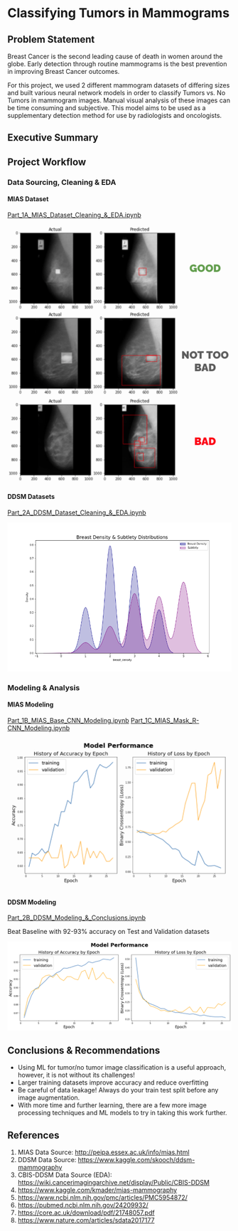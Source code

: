 # Classifying Tumors in Mammograms

## Problem Statement

Breast Cancer is the second leading cause of death in women around the globe. Early detection through routine mammograms is the best prevention in improving Breast Cancer outcomes. 

For this project, we used 2 different mammogram datasets of differing sizes and built various neural network models in order to classify Tumors vs. No Tumors in mammogram images. Manual visual analysis of these images can be time consuming and subjective. This model aims to be used as a supplementary detection method for use by radiologists and oncologists.

## Executive Summary

## Project Workflow

### Data Sourcing, Cleaning & EDA

#### MIAS Dataset
[Part_1A_MIAS_Dataset_Cleaning_&_EDA.ipynb](code/Part_1A_MIAS_Dataset_Cleaning_&_EDA.ipynb)

![mias_mask](images/mias_mask.png)

#### DDSM Datasets
[Part_2A_DDSM_Dataset_Cleaning_&_EDA.ipynb](code/Part_2A_DDSM_Dataset_Cleaning_&_EDA.ipynb)

![density_subtlety](images/ddsm_density_subtlety.png)

### Modeling & Analysis
#### MIAS Modeling
[Part_1B_MIAS_Base_CNN_Modeling.ipynb](code/Part_1B_MIAS_Base_CNN_Modeling.ipynb)
[Part_1C_MIAS_Mask_R-CNN_Modeling.ipynb](code/Part_1C_MIAS_Mask_R-CNN_Modeling.ipynb)

![mias_model](images/mias_model.png)

#### DDSM Modeling
[Part_2B_DDSM_Modeling_&_Conclusions.ipynb](code/Part_1C_MIAS_Mask_R-CNN_Modeling.ipynb)

Beat Baseline with 92-93% accuracy on Test and Validation datasets

![ddsm_model](images/ddsm_model.png)

## Conclusions & Recommendations
- Using ML for tumor/no tumor image classification is a useful approach, however, it is not without its challenges!
- Larger training datasets improve accuracy and reduce overfitting
- Be careful of data leakage! Always do your train test split before any image augmentation. 
- With more time and further learning, there are a few more  image processing techniques and ML models to try in taking this work further.

## References
1. MIAS Data Source: http://peipa.essex.ac.uk/info/mias.html
2. DDSM Data Source: https://www.kaggle.com/skooch/ddsm-mammography
3. CBIS-DDSM Data Source (EDA): https://wiki.cancerimagingarchive.net/display/Public/CBIS-DDSM
3. https://www.kaggle.com/kmader/mias-mammography
4. https://www.ncbi.nlm.nih.gov/pmc/articles/PMC5954872/
5. https://pubmed.ncbi.nlm.nih.gov/24209932/
6. https://core.ac.uk/download/pdf/21748057.pdf
7. https://www.nature.com/articles/sdata2017177
